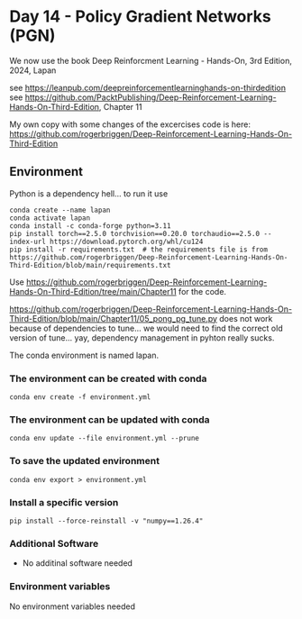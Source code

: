 # Day 14 - Policy Gradient Networks (PGN)

We now use the book Deep Reinforcment Learning - Hands-On, 3rd Edition, 2024, Lapan

see <https://leanpub.com/deepreinforcementlearninghands-on-thirdedition>
see <https://github.com/PacktPublishing/Deep-Reinforcement-Learning-Hands-On-Third-Edition>, Chapter 11

My own copy with some changes of the excercises code is here: <https://github.com/rogerbriggen/Deep-Reinforcement-Learning-Hands-On-Third-Edition>

## Environment

Python is a dependency hell... to run it use

````shell
conda create --name lapan
conda activate lapan
conda install -c conda-forge python=3.11
pip install torch==2.5.0 torchvision==0.20.0 torchaudio==2.5.0 --index-url https://download.pytorch.org/whl/cu124
pip install -r requirements.txt  # the requirements file is from https://github.com/rogerbriggen/Deep-Reinforcement-Learning-Hands-On-Third-Edition/blob/main/requirements.txt
````

Use <https://github.com/rogerbriggen/Deep-Reinforcement-Learning-Hands-On-Third-Edition/tree/main/Chapter11> for the code.

<https://github.com/rogerbriggen/Deep-Reinforcement-Learning-Hands-On-Third-Edition/blob/main/Chapter11/05_pong_pg_tune.py> does not work because of dependencies to tune... we would need to find the correct old version of tune... yay, dependency management in pyhton really sucks.

The conda environment is named lapan.

### The environment can be created with conda

````shell
conda env create -f environment.yml
````

### The environment can be updated with conda

````shell
conda env update --file environment.yml --prune
````

### To save the updated environment

````shell
conda env export > environment.yml
````

### Install a specific version

````shell
pip install --force-reinstall -v "numpy==1.26.4"
````

### Additional Software

- No additinal software needed

### Environment variables

No environment variables needed
